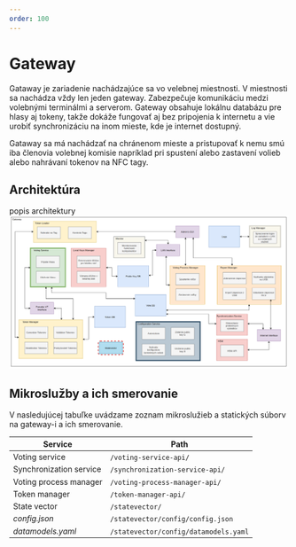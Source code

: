 ```yaml
---
order: 100
---
```

# Gateway

Gataway je zariadenie nachádzajúce sa vo velebnej miestnosti. V miestnosti sa nachádza vždy len jeden gateway. Zabezpečuje komunikáciu medzi volebnými terminálmi a serverom. Gateway obsahuje lokálnu databázu pre hlasy aj tokeny, takže dokáže fungovať aj bez pripojenia k internetu a vie urobiť synchronizáciu na inom mieste, kde je internet dostupný.

Gataway sa má nachádzať na chránenom mieste a pristupovať k nemu smú iba členovia volebnej komisie napríklad pri spustení alebo zastavení volieb alebo nahrávaní tokenov na NFC tagy.

## Architektúra
popis architektury
![](/assets/images/gateway/architecture.png)

## Mikroslužby a ich smerovanie

V nasledujúcej tabuľke uvádzame zoznam mikroslužieb a statických súborv na gateway-i a ich smerovanie.

| Service | Path |
| --- | --- |
| Voting service | `/voting-service-api/` |
| Synchronization service | `/synchronization-service-api/` |
| Voting process manager | `/voting-process-manager-api/` |
| Token manager | `/token-manager-api/` |
| State vector | `/statevector/` |
| _config.json_ | `/statevector/config/config.json` |
| _datamodels.yaml_ | `/statevector/config/datamodels.yaml` |
